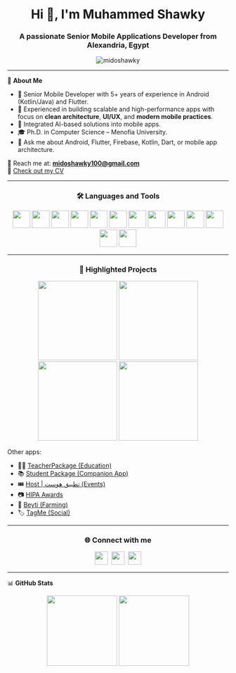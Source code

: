<h1 align="center">Hi 👋, I'm Muhammed Shawky</h1>
<h3 align="center">A passionate Senior Mobile Applications Developer from Alexandria, Egypt</h3>

<p align="center">
  <img src="https://komarev.com/ghpvc/?username=midoshawky&label=Profile%20views&color=0e75b6&style=flat" alt="midoshawky" />
</p>

---

🔧 **About Me**
- 📱 Senior Mobile Developer with 5+ years of experience in Android (Kotlin/Java) and Flutter.
- 🚀 Experienced in building scalable and high-performance apps with focus on **clean architecture**, **UI/UX**, and **modern mobile practices**.
- 🤖 Integrated AI-based solutions into mobile apps.
- 🎓 Ph.D. in Computer Science – Menofia University.
- 💬 Ask me about Android, Flutter, Firebase, Kotlin, Dart, or mobile app architecture.

📧 Reach me at: **midoshawky100@gmail.com**  
📄 [Check out my CV](https://drive.google.com/file/d/1e4x663V3-jKxmvrRLDU7Ljy0wChUbcik/view?usp=sharing)

---

<h3 align="center">🛠️ Languages and Tools</h3>
<p align="center">
  <img src="https://cdn.jsdelivr.net/gh/devicons/devicon/icons/android/android-original-wordmark.svg" width="40" />
  <img src="https://cdn.jsdelivr.net/gh/devicons/devicon/icons/flutter/flutter-original.svg" width="40" />
  <img src="https://cdn.jsdelivr.net/gh/devicons/devicon/icons/kotlin/kotlin-original.svg" width="40" />
  <img src="https://cdn.jsdelivr.net/gh/devicons/devicon/icons/java/java-original.svg" width="40" />
  <img src="https://cdn.jsdelivr.net/gh/devicons/devicon/icons/dart/dart-original.svg" width="40" />
  <img src="https://cdn.jsdelivr.net/gh/devicons/devicon/icons/firebase/firebase-plain.svg" width="40" />
  <img src="https://cdn.jsdelivr.net/gh/devicons/devicon/icons/react/react-original.svg" width="40" />
  <img src="https://cdn.jsdelivr.net/gh/devicons/devicon/icons/git/git-original.svg" width="40" />
  <img src="https://cdn.jsdelivr.net/gh/devicons/devicon/icons/docker/docker-original-wordmark.svg" width="40" />
  <img src="https://cdn.jsdelivr.net/gh/devicons/devicon/icons/linux/linux-original.svg" width="40" />
  <img src="https://cdn.jsdelivr.net/gh/devicons/devicon/icons/figma/figma-original.svg" width="40" />
  <img src="https://cdn.jsdelivr.net/gh/devicons/devicon/icons/photoshop/photoshop-plain.svg" width="40" />
  <img src="https://cdn.jsdelivr.net/gh/devicons/devicon/icons/unity/unity-original.svg" width="40" />
</p>

---

<h3 align="center">📱 Highlighted Projects</h3>
<p align="center">
  <a href="https://play.google.com/store/apps/details?id=com.wework.haslnaha"><img src="https://i.imgur.com/GMV9V97.png" width="180" /></a>
  <a href="https://play.google.com/store/apps/details?id=com.wework.slsstream"><img src="https://i.imgur.com/eiFqyFJ.png" width="180" /></a>
  <a href="https://play.google.com/store/apps/details?id=com.pomac.oneapp"><img src="https://i.imgur.com/n3e4vUr.png" width="180" /></a>
  <a href="https://play.google.com/store/apps/details?id=com.cloudips.TulipCustomer"><img src="https://i.imgur.com/1yJe4xA.png" width="180" /></a>
</p>

Other apps:
- 🧑‍🏫 [TeacherPackage (Education)](https://play.google.com/store/apps/details?id=com.pomac.teacherpackage&hl=en)
- 📚 [Student Package (Companion App)](https://play.google.com/store/apps/details?id=com.pomac.studentpackage&hl=en)
- 🎟️ [Host | تطبیق هوست (Events)](https://apps.apple.com/kw/app/host-%D8%AA%D8%B7%D8%A8%D9%8A%D9%82-%D9%87%D9%88%D8%B3%D8%AA/id6450389811)
- 📷 [HIPA Awards](https://apps.apple.com/pl/app/hipa-awards/id6475718142)
- 🌱 [Beyti (Farming)](https://play.google.com/store/apps/details?id=com.quality.beyti.beyti)
- 🏷️ [TagMe (Social)](https://apps.apple.com/au/app/tagme/id1598114927)

---

<h3 align="center">🌐 Connect with me</h3>
<p align="center">
  <a href="https://linkedin.com/in/mohamed-shawky-2bb05a178"><img src="https://cdn.jsdelivr.net/gh/devicons/devicon/icons/linkedin/linkedin-original.svg" width="30" /></a>&nbsp;
  <a href="https://fb.com/m.shawky150"><img src="https://cdn.jsdelivr.net/gh/devicons/devicon/icons/facebook/facebook-original.svg" width="30" /></a>&nbsp;
  <a href="https://www.leetcode.com/midoshawky"><img src="https://cdn.jsdelivr.net/gh/devicons/devicon/icons/leetcode/leetcode-original.svg" width="30" /></a>
</p>

---

📊 **GitHub Stats**
<p align="center">
  <img src="https://github-readme-stats.vercel.app/api?username=midoshawky&show_icons=true&theme=default" height="160"/>
  <img src="https://github-readme-streak-stats.herokuapp.com/?user=midoshawky" height="160"/>
</p>
